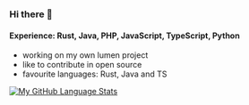 ### Hi there 👋

<!--
**TimoCak/TimoCak** is a ✨ _special_ ✨ repository because its `README.md` (this file) appears on your GitHub profile.

Here are some ideas to get you started:

- 🔭 I’m currently working on ...
- 🌱 I’m currently learning ...
- 👯 I’m looking to collaborate on ...
- 🤔 I’m looking for help with ...
- 💬 Ask me about ...
- 📫 How to reach me: ...
- 😄 Pronouns: ...
- ⚡ Fun fact: ...
-->

#### Experience: Rust, Java, PHP, JavaScript, TypeScript, Python

<ul> 
  <li>working on my own lumen project</li>
  <li>like to contribute in open source</li>
  <li>favourite languages: Rust, Java and TS</li>
</ul>

[![My GitHub Language Stats](https://github-readme-stats.vercel.app/api/top-langs/?username=TimoCak&langs_count=5&theme=tokyonight)]()
